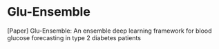 # Glu-Ensemble
[Paper] Glu-Ensemble: An ensemble deep learning framework for blood glucose forecasting in type 2 diabetes patients
